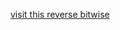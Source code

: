 [visit this reverse bitwise](https://leetcode.com/problems/reverse-bits/solutions/548848/official-solution/)
